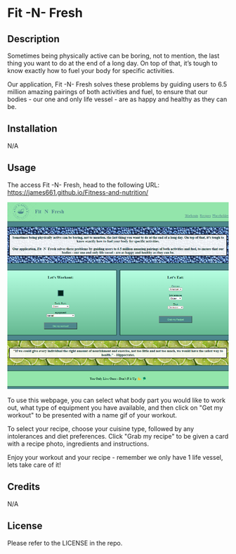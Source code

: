 # Fit -N- Fresh


## Description

Sometimes being physically active can be boring, not to mention, the last thing you want to do at the end of a long day. On top of that, it’s tough to know exactly how to fuel your body for specific activities.

Our application, Fit -N- Fresh solves these problems by guiding users to 6.5 million amazing pairings of both activities and fuel, to ensure that our bodies - our one and only life vessel - are as happy and healthy as they can be.

## Installation

N/A

## Usage

The access Fit -N- Fresh, head to the following URL: https://james661.github.io/Fitness-and-nutrition/

![Alt Text](./assets/images/FitNFreshAppScreenshot.png)

To use this webpage, you can select what body part you would like to work out, what type of equipment you have available, and then click on "Get my workout" to be presented with a name gif of your workout.

To select your recipe, choose your cuisine type, followed by any intolerances and diet preferences. Click "Grab my recipe" to be given a card with a recipe photo, ingredients and instructions. 

Enjoy your workout and your recipe - remember we only have 1 life vessel, lets take care of it! 


## Credits

N/A

## License

Please refer to the LICENSE in the repo.

